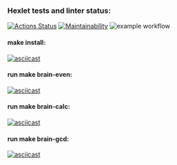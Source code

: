 ### Hexlet tests and linter status:
[![Actions Status](https://github.com/Ilyajr17/php-project-lvl1/workflows/hexlet-check/badge.svg)](https://github.com/Ilyajr17/php-project-lvl1/actions)
[![Maintainability](https://api.codeclimate.com/v1/badges/a99a88d28ad37a79dbf6/maintainability)](https://codeclimate.com/github/codeclimate/codeclimate/maintainability)
![example workflow](https://github.com/Ilyajr17/php-project-lvl1/actions/workflows/worckflow.yml/badge.svg)

#### make install:
[![asciicast](https://asciinema.org/a/WwyelW8zzGNwXdVvksaDivzCM.svg)](https://asciinema.org/a/WwyelW8zzGNwXdVvksaDivzCM)
#### run make brain-even:
[![asciicast](https://asciinema.org/a/a6JP05kv1CaxaG9WNm9ccLxGm.svg)](https://asciinema.org/a/a6JP05kv1CaxaG9WNm9ccLxGm)
#### run make brain-calc:
[![asciicast](https://asciinema.org/a/de6eP9eqUns3oTH9NtfPt2nah.svg)](https://asciinema.org/a/de6eP9eqUns3oTH9NtfPt2nah)
#### run make brain-gcd:
[![asciicast](https://asciinema.org/a/YJHZgazww4Vjcp0EH89YxwOD7.svg)](https://asciinema.org/a/YJHZgazww4Vjcp0EH89YxwOD7)